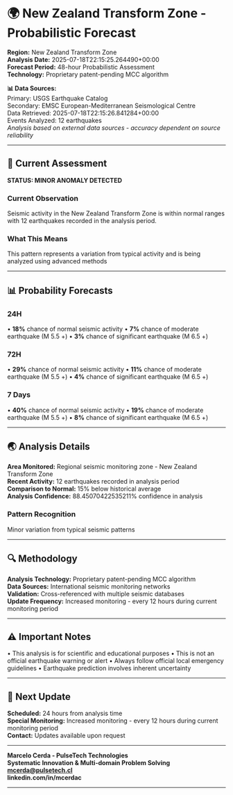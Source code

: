 # 🌍 New Zealand Transform Zone - Probabilistic Forecast

**Region:** New Zealand Transform Zone  
**Analysis Date:** 2025-07-18T22:15:25.264490+00:00  
**Forecast Period:** 48-hour Probabilistic Assessment  
**Technology:** Proprietary patent-pending MCC algorithm  

**📊 Data Sources:**  
Primary: USGS Earthquake Catalog  
Secondary: EMSC European-Mediterranean Seismological Centre  
Data Retrieved: 2025-07-18T22:15:26.841284+00:00  
Events Analyzed: 12 earthquakes  
*Analysis based on external data sources - accuracy dependent on source reliability*

---

## 🎯 Current Assessment

**STATUS: MINOR ANOMALY DETECTED**

### Current Observation
Seismic activity in the New Zealand Transform Zone is within normal ranges with 12 earthquakes recorded in the analysis period.

### What This Means
This pattern represents a variation from typical activity and is being analyzed using advanced methods

---

## 📊 Probability Forecasts

### 24H
• **18%** chance of normal seismic activity
• **7%** chance of moderate earthquake (M 5.5 +)
• **3%** chance of significant earthquake (M 6.5 +)

### 72H
• **29%** chance of normal seismic activity
• **11%** chance of moderate earthquake (M 5.5 +)
• **4%** chance of significant earthquake (M 6.5 +)

### 7 Days
• **40%** chance of normal seismic activity
• **19%** chance of moderate earthquake (M 5.5 +)
• **8%** chance of significant earthquake (M 6.5 +)

---

## 🌏 Analysis Details
**Area Monitored:** Regional seismic monitoring zone - New Zealand Transform Zone  
**Recent Activity:** 12 earthquakes recorded in analysis period  
**Comparison to Normal:** 15% below historical average  
**Analysis Confidence:** 88.45070422535211% confidence in analysis  

### Pattern Recognition
Minor variation from typical seismic patterns

---

## 🔍 Methodology
**Analysis Technology:** Proprietary patent-pending MCC algorithm  
**Data Sources:** International seismic monitoring networks  
**Validation:** Cross-referenced with multiple seismic databases  
**Update Frequency:** Increased monitoring - every 12 hours during current monitoring period  

---

## ⚠️ Important Notes
• This analysis is for scientific and educational purposes
• This is not an official earthquake warning or alert
• Always follow official local emergency guidelines
• Earthquake prediction involves inherent uncertainty

---

## 📅 Next Update
**Scheduled:** 24 hours from analysis time  
**Special Monitoring:** Increased monitoring - every 12 hours during current monitoring period  
**Contact:** Updates available upon request  

---

**Marcelo Cerda - PulseTech Technologies**  
**Systematic Innovation & Multi-domain Problem Solving**  
**mcerda@pulsetech.cl**  
**linkedin.com/in/mcerdac**

---
